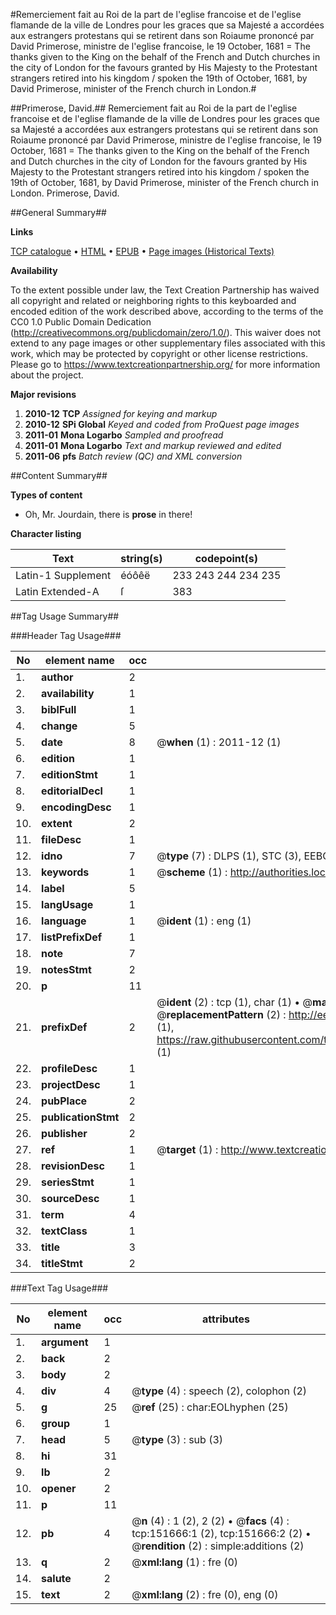 #Remerciement fait au Roi de la part de l'eglise francoise et de l'eglise flamande de la ville de Londres pour les graces que sa Majesté a accordées aux estrangers protestans qui se retirent dans son Roiaume prononcé par David Primerose, ministre de l'eglise francoise, le 19 October, 1681 = The thanks given to the King on the behalf of the French and Dutch churches in the city of London for the favours granted by His Majesty to the Protestant strangers retired into his kingdom / spoken the 19th of October, 1681, by David Primerose, minister of the French church in London.#

##Primerose, David.##
Remerciement fait au Roi de la part de l'eglise francoise et de l'eglise flamande de la ville de Londres pour les graces que sa Majesté a accordées aux estrangers protestans qui se retirent dans son Roiaume prononcé par David Primerose, ministre de l'eglise francoise, le 19 October, 1681 = The thanks given to the King on the behalf of the French and Dutch churches in the city of London for the favours granted by His Majesty to the Protestant strangers retired into his kingdom / spoken the 19th of October, 1681, by David Primerose, minister of the French church in London.
Primerose, David.

##General Summary##

**Links**

[TCP catalogue](http://www.ota.ox.ac.uk/tcp/)  • 
[HTML](http://tei.it.ox.ac.uk/tcp/Texts-HTML/free/A91/A91016.html)  • 
[EPUB](http://tei.it.ox.ac.uk/tcp/Texts-EPUB/free/A91/A91016.epub) • 
[Page images (Historical Texts)](https://historicaltexts.jisc.ac.uk/eebo-13708881e)

**Availability**

To the extent possible under law, the Text Creation Partnership has waived all copyright and related or neighboring rights to this keyboarded and encoded edition of the work described above, according to the terms of the CC0 1.0 Public Domain Dedication (http://creativecommons.org/publicdomain/zero/1.0/). This waiver does not extend to any page images or other supplementary files associated with this work, which may be protected by copyright or other license restrictions. Please go to https://www.textcreationpartnership.org/ for more information about the project.

**Major revisions**

1. __2010-12__ __TCP__ *Assigned for keying and markup*
1. __2010-12__ __SPi Global__ *Keyed and coded from ProQuest page images*
1. __2011-01__ __Mona Logarbo__ *Sampled and proofread*
1. __2011-01__ __Mona Logarbo__ *Text and markup reviewed and edited*
1. __2011-06__ __pfs__ *Batch review (QC) and XML conversion*

##Content Summary##

**Types of content**

  * Oh, Mr. Jourdain, there is **prose** in there!

**Character listing**


|Text|string(s)|codepoint(s)|
|---|---|---|
|Latin-1 Supplement|éóôêë|233 243 244 234 235|
|Latin Extended-A|ſ|383|

##Tag Usage Summary##

###Header Tag Usage###

|No|element name|occ|attributes|
|---|---|---|---|
|1.|__author__|2||
|2.|__availability__|1||
|3.|__biblFull__|1||
|4.|__change__|5||
|5.|__date__|8| @__when__ (1) : 2011-12 (1)|
|6.|__edition__|1||
|7.|__editionStmt__|1||
|8.|__editorialDecl__|1||
|9.|__encodingDesc__|1||
|10.|__extent__|2||
|11.|__fileDesc__|1||
|12.|__idno__|7| @__type__ (7) : DLPS (1), STC (3), EEBO-CITATION (1), OCLC (1), VID (1)|
|13.|__keywords__|1| @__scheme__ (1) : http://authorities.loc.gov/ (1)|
|14.|__label__|5||
|15.|__langUsage__|1||
|16.|__language__|1| @__ident__ (1) : eng (1)|
|17.|__listPrefixDef__|1||
|18.|__note__|7||
|19.|__notesStmt__|2||
|20.|__p__|11||
|21.|__prefixDef__|2| @__ident__ (2) : tcp (1), char (1)  •  @__matchPattern__ (2) : ([0-9\-]+):([0-9IVX]+) (1), (.+) (1)  •  @__replacementPattern__ (2) : http://eebo.chadwyck.com/downloadtiff?vid=$1&page=$2 (1), https://raw.githubusercontent.com/textcreationpartnership/Texts/master/tcpchars.xml#$1 (1)|
|22.|__profileDesc__|1||
|23.|__projectDesc__|1||
|24.|__pubPlace__|2||
|25.|__publicationStmt__|2||
|26.|__publisher__|2||
|27.|__ref__|1| @__target__ (1) : http://www.textcreationpartnership.org/docs/. (1)|
|28.|__revisionDesc__|1||
|29.|__seriesStmt__|1||
|30.|__sourceDesc__|1||
|31.|__term__|4||
|32.|__textClass__|1||
|33.|__title__|3||
|34.|__titleStmt__|2||


###Text Tag Usage###

|No|element name|occ|attributes|
|---|---|---|---|
|1.|__argument__|1||
|2.|__back__|2||
|3.|__body__|2||
|4.|__div__|4| @__type__ (4) : speech (2), colophon (2)|
|5.|__g__|25| @__ref__ (25) : char:EOLhyphen (25)|
|6.|__group__|1||
|7.|__head__|5| @__type__ (3) : sub (3)|
|8.|__hi__|31||
|9.|__lb__|2||
|10.|__opener__|2||
|11.|__p__|11||
|12.|__pb__|4| @__n__ (4) : 1 (2), 2 (2)  •  @__facs__ (4) : tcp:151666:1 (2), tcp:151666:2 (2)  •  @__rendition__ (2) : simple:additions (2)|
|13.|__q__|2| @__xml:lang__ (1) : fre (0)|
|14.|__salute__|2||
|15.|__text__|2| @__xml:lang__ (2) : fre (0), eng (0)|
